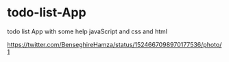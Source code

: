 # todo-list-App
todo list App with some help javaScript and css and html

https://twitter.com/BenseghireHamza/status/1524667098970177536/photo/1
